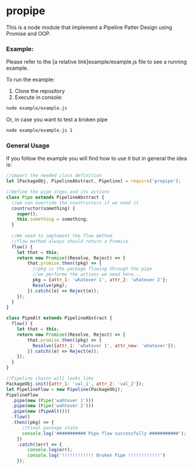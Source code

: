 # propipe

This is a node module that implement a Pipeline Patter Design using Promise and OOP.

### Example:
Please refer to the [a relative link]example/example.js file to see a running example.

To run the example:
1. Clone the repository
2. Execute in console:
```BASH
node example/example.js
```
Or, in case you want to test a broken pipe
```BASH
node example/example.js 1
```

### General Usage
If you follow the example you will find how to use it but in general the idea is:
```JAVASCRIPT
//import the needed class definition
let [PackageObj, PipelineAbstract, Pipeline] = require('propipe');

//Define the pipe steps and its actions
class Pipe extends PipelineAbstract {
  //we can override the cosntructors if we need it
  cosntructor(something) {
    super();
    this.something = something;
  }
  
  //We need to implement the flow method
  //flow method always should return a Promise
  flow() {
    let that = this;
    return new Promise((Resolve, Reject) => {
        that.promise.then((pkg) => {
          //pkg is the package flowing through the pipe
          //we performe the actions we need here...
          pkg = {attr_1: 'whatever 1', attr_2: 'whatever 2'};
          Resolve(pkg);
        }).catch((e) => Reject(e));
    });
  }
}

class PipeAlt extends PipelineAbstract {
  flow() {
    let that = this;
    return new Promise((Resolve, Reject) => {
        that.promise.then((pkg) => {
          Resolve({attr_1: 'whatever 1', attr_new: 'whatever'});
        }).catch((e) => Reject(e));
    });
  }
}

//Pipeline chains will looks like
PackageObj.init({attr_1: 'val_1', attr_2: 'val_2'});
let PipelineFlow = new Pipeline(PackageObj);
PipelineFlow
  .pipe(new (Pipe('wahtever 1')))
  .pipe(new (Pipe('wahtever 2')))
  .pipe(new (PipeAlt()))
  .flow()
  .then((pkg) => {
      //Final package state
      console.log('########### Pipe flow successfully ###########');
    })
    .catch((err) => {
        console.log(err);
        console.log('!!!!!!!!!!!! Broken Pipe !!!!!!!!!!!!')
    });
```
